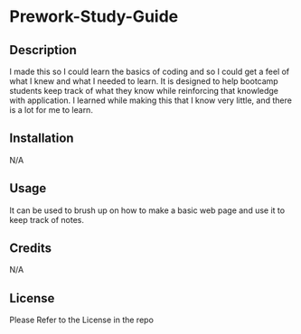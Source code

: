 # Prework-Study-Guide

## Description 

I made this so I could learn the basics of coding and so I could get a feel of what I knew and what I needed to learn. It is designed to help bootcamp students keep track of what they know while reinforcing that knowledge with application. I learned while making this that I know very little, and there is a lot for me to learn.

## Installation

N/A

## Usage 

It can be used to brush up on how to make a basic web page and use it to keep track of notes.

## Credits

N/A

## License

Please Refer to the License in the repo
